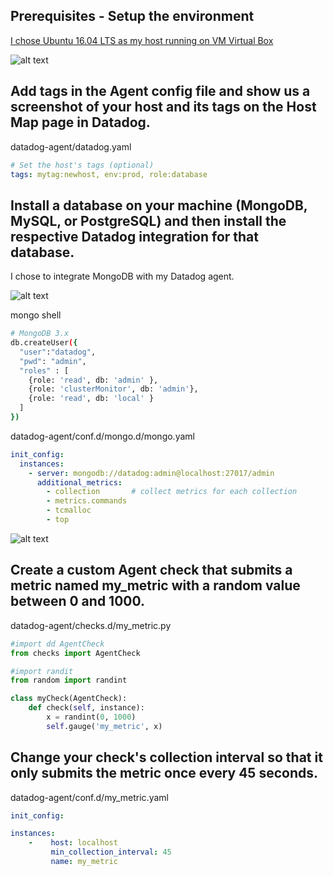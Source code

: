 ## Prerequisites - Setup the environment

[I chose Ubuntu 16.04 LTS as my host running on VM Virtual Box](https://p.datadoghq.com/sb/7af5f9814-243e179005f19f7df668a6d7dad75b3c)

![alt text](https://github.com/mjmanney/hiring-engineers/blob/solutions-engineer/images/vbox.PNG "Virtual Box")

## Add tags in the Agent config file and show us a screenshot of your host and its tags on the Host Map page in Datadog.
datadog-agent/datadog.yaml
``` yaml
# Set the host's tags (optional)
tags: mytag:newhost, env:prod, role:database
```

## Install a database on your machine (MongoDB, MySQL, or PostgreSQL) and then install the respective Datadog integration for that database.

I chose to integrate MongoDB with my Datadog agent.

![alt text](https://raw.githubusercontent.com/mjmanney/hiring-engineers/solutions-engineer/images/mongo.png "MongoDB")

mongo shell
```sh
# MongoDB 3.x
db.createUser({
  "user":"datadog",
  "pwd": "admin",
  "roles" : [
    {role: 'read', db: 'admin' },
    {role: 'clusterMonitor', db: 'admin'},
    {role: 'read', db: 'local' }
  ]
})
```
datadog-agent/conf.d/mongo.d/mongo.yaml
``` yaml
init_config:
  instances:
    - server: mongodb://datadog:admin@localhost:27017/admin
      additional_metrics:
        - collection       # collect metrics for each collection
        - metrics.commands
        - tcmalloc
        - top
```

![alt text](https://raw.githubusercontent.com/mjmanney/hiring-engineers/solutions-engineer/images/hostmap.PNG "Host Map with custom tags")

## Create a custom Agent check that submits a metric named my_metric with a random value between 0 and 1000.

datadog-agent/checks.d/my_metric.py
``` python
#import dd AgentCheck
from checks import AgentCheck

#import randit
from random import randint

class myCheck(AgentCheck):
    def check(self, instance):
        x = randint(0, 1000)
        self.gauge('my_metric', x)
```

## Change your check's collection interval so that it only submits the metric once every 45 seconds.

datadog-agent/conf.d/my_metric.yaml
``` yaml
init_config:

instances:
    -    host: localhost
         min_collection_interval: 45
         name: my_metric
```
